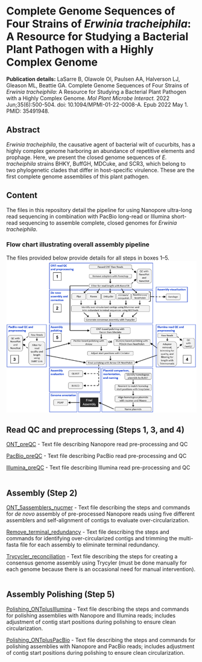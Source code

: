 # Complete Genome Sequences of Four Strains of *Erwinia tracheiphila*: A Resource for Studying a Bacterial Plant Pathogen with a Highly Complex Genome
**Publication details:** LaSarre B, Olawole OI, Paulsen AA, Halverson LJ, Gleason ML, Beattie GA. Complete Genome Sequences of Four Strains of *Erwinia tracheiphila*: A Resource for Studying a Bacterial Plant Pathogen with a Highly Complex Genome. _Mol Plant Microbe Interact._ 2022 Jun;35(6):500-504. doi: 10.1094/MPMI-01-22-0008-A. Epub 2022 May 1. PMID: 35491948.

## Abstract
*Erwinia tracheiphila*, the causative agent of bacterial wilt of cucurbits, has a highly complex genome harboring an abundance of repetitive elements and prophage. Here, we present the closed genome sequences of *E. tracheiphila* strains BHKY, BuffGH, MDCuke, and SCR3, which belong to two phylogenetic clades that differ in host-specific virulence. These are the first complete genome assemblies of this plant pathogen.

## Content
 The files in this repository detail the pipeline for using Nanopore ultra-long read sequencing in combination with PacBio long-read or Illumina short-read sequencing to assemble complete, closed genomes for *Erwinia tracheiphila*.

### Flow chart illustrating overall assembly pipeline
The files provided below provide details for all steps in boxes 1–5.
![Alt text](Files/Pipeline.png)

## Read QC and preprocessing (Steps 1, 3, and 4)

[ONT_preQC](Files\01_ReadQC\ONT_preQC.md) - Text file describing Nanopore read pre-processing and QC

[PacBio_preQC](Files\01_ReadQC\PacBio_preQC.md) - Text file describing PacBio read pre-processing and QC

[Illumina_preQC](Files\01_ReadQC\Illumina_preQC.md) - Text file describing Illumina read pre-processing and QC  
</br>


## Assembly (Step 2)

[ONT_5assemblers_nucmer](Files\02_Assembly\ONT_5assemblers_nucmer.md) - Text file describing the steps and commands for *de novo* assembly of pre-processed Nanopore reads using five different assemblers and self-alignment of contigs to evaluate over-circularization.

[Remove_terminal_redundancy](Files\02_Assembly\Remove_terminal_redundancy.md) - Text file describing the steps and commands for identifying over-circularized contigs and trimming the multi-fasta file for each assembly to eliminate terminal redundancy.

[Trycycler_reconciliation](Files\02_Assembly\Trycycler_reconciliation.md) - Text file describing the steps for creating a consensus genome assembly using Trycyler (must be done manually for each genome because there is an occasional need for manual intervention).  
</br>


## Assembly Polishing (Step 5)
[Polishing_ONTplusIllumina](Files\03_Polishing\Polishing_ONTplusIllumina.md) - Text file describing the steps and commands for polishing assemblies with Nanopore and Illumina reads; includes adjustment of contig start positions during polishing to ensure clean circularization.

[Polishing_ONTplusPacBio](Files\03_Polishing\Polishing_ONTplusPacBio.md) - Text file describing the steps and commands for polishing assemblies with Nanopore and PacBio reads; includes adjustment of contig start positions during polishing to ensure clean circularization.  
</br>  



